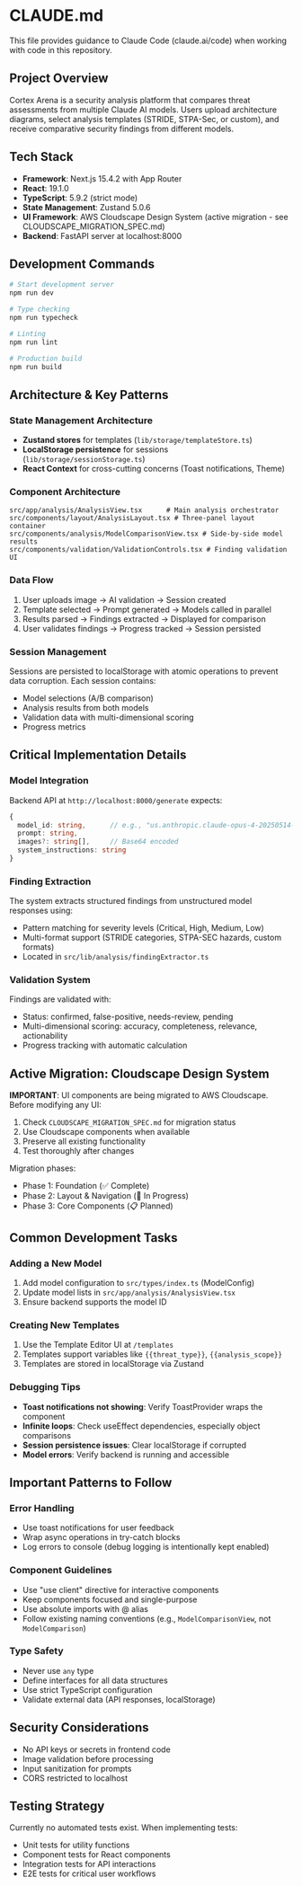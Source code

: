 # CLAUDE.md

This file provides guidance to Claude Code (claude.ai/code) when working with code in this repository.

## Project Overview
Cortex Arena is a security analysis platform that compares threat assessments from multiple Claude AI models. Users upload architecture diagrams, select analysis templates (STRIDE, STPA-Sec, or custom), and receive comparative security findings from different models.

## Tech Stack
- **Framework**: Next.js 15.4.2 with App Router
- **React**: 19.1.0
- **TypeScript**: 5.9.2 (strict mode)
- **State Management**: Zustand 5.0.6
- **UI Framework**: AWS Cloudscape Design System (active migration - see CLOUDSCAPE_MIGRATION_SPEC.md)
- **Backend**: FastAPI server at localhost:8000

## Development Commands

```bash
# Start development server
npm run dev

# Type checking
npm run typecheck

# Linting
npm run lint

# Production build
npm run build
```

## Architecture & Key Patterns

### State Management Architecture
- **Zustand stores** for templates (`lib/storage/templateStore.ts`)
- **LocalStorage persistence** for sessions (`lib/storage/sessionStorage.ts`)
- **React Context** for cross-cutting concerns (Toast notifications, Theme)

### Component Architecture
```
src/app/analysis/AnalysisView.tsx      # Main analysis orchestrator
src/components/layout/AnalysisLayout.tsx # Three-panel layout container
src/components/analysis/ModelComparisonView.tsx # Side-by-side model results
src/components/validation/ValidationControls.tsx # Finding validation UI
```

### Data Flow
1. User uploads image → AI validation → Session created
2. Template selected → Prompt generated → Models called in parallel
3. Results parsed → Findings extracted → Displayed for comparison
4. User validates findings → Progress tracked → Session persisted

### Session Management
Sessions are persisted to localStorage with atomic operations to prevent data corruption. Each session contains:
- Model selections (A/B comparison)
- Analysis results from both models
- Validation data with multi-dimensional scoring
- Progress metrics

## Critical Implementation Details

### Model Integration
Backend API at `http://localhost:8000/generate` expects:
```typescript
{
  model_id: string,      // e.g., "us.anthropic.claude-opus-4-20250514-v1:0"
  prompt: string,
  images?: string[],     // Base64 encoded
  system_instructions: string
}
```

### Finding Extraction
The system extracts structured findings from unstructured model responses using:
- Pattern matching for severity levels (Critical, High, Medium, Low)
- Multi-format support (STRIDE categories, STPA-SEC hazards, custom formats)
- Located in `src/lib/analysis/findingExtractor.ts`

### Validation System
Findings are validated with:
- Status: confirmed, false-positive, needs-review, pending
- Multi-dimensional scoring: accuracy, completeness, relevance, actionability
- Progress tracking with automatic calculation

## Active Migration: Cloudscape Design System

**IMPORTANT**: UI components are being migrated to AWS Cloudscape. Before modifying any UI:
1. Check `CLOUDSCAPE_MIGRATION_SPEC.md` for migration status
2. Use Cloudscape components when available
3. Preserve all existing functionality
4. Test thoroughly after changes

Migration phases:
- Phase 1: Foundation (✅ Complete)
- Phase 2: Layout & Navigation (🔄 In Progress)
- Phase 3: Core Components (📋 Planned)

## Common Development Tasks

### Adding a New Model
1. Add model configuration to `src/types/index.ts` (ModelConfig)
2. Update model lists in `src/app/analysis/AnalysisView.tsx`
3. Ensure backend supports the model ID

### Creating New Templates
1. Use the Template Editor UI at `/templates`
2. Templates support variables like `{{threat_type}}`, `{{analysis_scope}}`
3. Templates are stored in localStorage via Zustand

### Debugging Tips
- **Toast notifications not showing**: Verify ToastProvider wraps the component
- **Infinite loops**: Check useEffect dependencies, especially object comparisons
- **Session persistence issues**: Clear localStorage if corrupted
- **Model errors**: Verify backend is running and accessible

## Important Patterns to Follow

### Error Handling
- Use toast notifications for user feedback
- Wrap async operations in try-catch blocks
- Log errors to console (debug logging is intentionally kept enabled)

### Component Guidelines
- Use "use client" directive for interactive components
- Keep components focused and single-purpose
- Use absolute imports with @ alias
- Follow existing naming conventions (e.g., `ModelComparisonView`, not `ModelComparison`)

### Type Safety
- Never use `any` type
- Define interfaces for all data structures
- Use strict TypeScript configuration
- Validate external data (API responses, localStorage)

## Security Considerations
- No API keys or secrets in frontend code
- Image validation before processing
- Input sanitization for prompts
- CORS restricted to localhost

## Testing Strategy
Currently no automated tests exist. When implementing tests:
- Unit tests for utility functions
- Component tests for React components
- Integration tests for API interactions
- E2E tests for critical user workflows